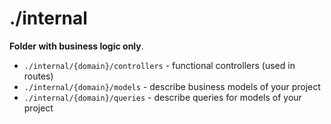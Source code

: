 # ./internal

**Folder with business logic only**.

- `./internal/{domain}/controllers` - functional controllers (used in routes)
- `./internal/{domain}/models` - describe business models of your project
- `./internal/{domain}/queries` - describe queries for models of your project
